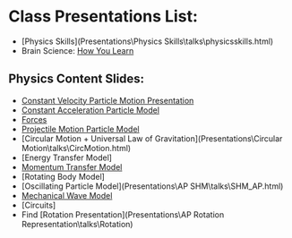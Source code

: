 # Class Presentations List:

  - [Physics Skills](Presentations\Physics Skills\talks\physicsskills.html)
  - Brain Science: [How You Learn](Presentations\BrainScience\talks\BrainScience.html)

## Physics Content Slides:

  - [Constant Velocity Particle Motion Presentation](Presentations\APCVPM\talks\APCVPM.html)
  - [Constant Acceleration Particle Model](Presentations\APCAPM\talks\APCAPM.html)
  - [Forces](Presentations\Forces\talks\APForces.html)
  - [Projectile Motion Particle Model](Presentations\Projectiles\talks\Projectiles_AP.html)
  - [Circular Motion + Universal Law of Gravitation](Presentations\Circular Motion\talks\CircMotion.html)
  - [Energy Transfer Model]
  - [Momentum Transfer Model](Presentations\Momentum\talks\APmomentum.html)
  - [Rotating Body Model]
  - [Oscillating Particle Model](Presentations\AP SHM\talks\SHM_AP.html)
  - [Mechanical Wave Model](Presentations\Waves\talks\AP_Waves.html)
  - [Circuits]
  - Find [Rotation Presentation](Presentations\AP Rotation Representation\talks\Rotation)
